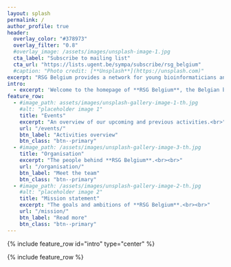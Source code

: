 ```yaml
---
layout: splash
permalink: /
author_profile: true
header:
  overlay_color: "#378973"
  overlay_filter: "0.8"
  #overlay_image: /assets/images/unsplash-image-1.jpg
  cta_label: "Subscribe to mailing list"
  cta_url: "https://lists.ugent.be/sympa/subscribe/rsg_belgium"
  #caption: "Photo credit: [**Unsplash**](https://unsplash.com)"
excerpt: "RSG Belgium provides a network for young bioinformaticians and computational biology students and researchers in Belgium. <br/><br/>To stay informed about our activites, check out our social media pages and mailing list."
intro:
  - excerpt: 'Welcome to the homepage of **RSG Belgium**, the Belgian branch of the **ISCB Student Council Regional Groups**. <br>If you are interested to join our network, please check out our [upcoming activites](/events/), follow us on our social media accounts ([Twitter](https://twitter.com/rsgbelgium) and [Facebook](https://www.facebook.com/RSGBelgium)) and subscribe to our [mailing list](https://lists.ugent.be/sympa/subscribe/rsg_belgium). <br>We hope to see you at one of our upcoming events!'
feature_row:
  - #image_path: assets/images/unsplash-gallery-image-1-th.jpg
    #alt: "placeholder image 1"
    title: "Events"
    excerpt: "An overview of our upcoming and previous activities.<br>"
    url: "/events/"
    btn_label: "Activities overview"
    btn_class: "btn--primary"
  - #image_path: /assets/images/unsplash-gallery-image-3-th.jpg
    title: "Organisation"
    excerpt: "The people behind **RSG Belgium**.<br><br>"
    url: "/organisation/"
    btn_label: "Meet the team"
    btn_class: "btn--primary"
  - #image_path: /assets/images/unsplash-gallery-image-2-th.jpg
    #alt: "placeholder image 2"
    title: "Mission statement"
    excerpt: "The goals and ambitions of **RSG Belgium**.<br><br>"
    url: "/mission/"
    btn_label: "Read more"
    btn_class: "btn--primary"
---
```



<!-- #feature_row2:
#  - image_path: /assets/images/unsplash-gallery-image-2-th.jpg
#    alt: "placeholder image 2"
#    title: "Placeholder Image Left Aligned"
#    excerpt: 'This is some sample content that goes here with **Markdown** formatting. Left aligned with `type="left"`'
#    url: "#test-link"
#    btn_label: "Read More"
#    btn_class: "btn--primary"
#feature_row3:
#  - image_path: /assets/images/unsplash-gallery-image-2-th.jpg
#    alt: "placeholder image 2"
#    title: "Placeholder Image Right Aligned"
#    excerpt: 'This is some sample content that goes here with **Markdown** formatting. Right aligned with `type="right"`'
#    url: "#test-link"
#    btn_label: "Read More"
#    btn_class: "btn--primary"
#feature_row4:
#  - image_path: /assets/images/unsplash-gallery-image-2-th.jpg
#    alt: "placeholder image 2"
#    title: "Placeholder Image Center Aligned"
#    excerpt: 'This is some sample content that goes here with **Markdown** formatting. Centered with `type="center"`'
#    url: "#test-link"
#    btn_label: "Read More"
#    btn_class: "btn--primary" -->

<!-- {% include figure image_path="/assets/img/RSGlogoBelgium.png" alt="this is a placeholder image" caption="This is a figure caption." %} -->


{% include feature_row id="intro" type="center" %}

{% include feature_row %}

<!-- {% include feature_row id="feature_row2" type="left" %}

{% include feature_row id="feature_row3" type="right" %}

{% include feature_row id="feature_row4" type="center" %} -->
